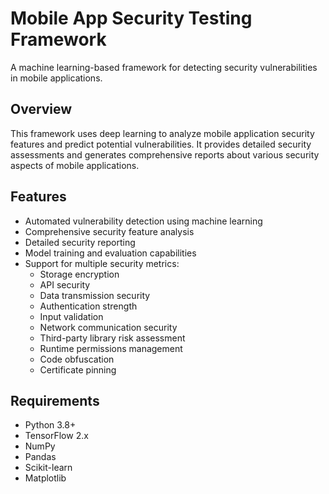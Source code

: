 # Mobile App Security Testing Framework

A machine learning-based framework for detecting security vulnerabilities in mobile applications.

## Overview

This framework uses deep learning to analyze mobile application security features and predict potential vulnerabilities. It provides detailed security assessments and generates comprehensive reports about various security aspects of mobile applications.

## Features

- Automated vulnerability detection using machine learning
- Comprehensive security feature analysis
- Detailed security reporting
- Model training and evaluation capabilities
- Support for multiple security metrics:
  - Storage encryption
  - API security
  - Data transmission security
  - Authentication strength
  - Input validation
  - Network communication security
  - Third-party library risk assessment
  - Runtime permissions management
  - Code obfuscation
  - Certificate pinning

## Requirements

- Python 3.8+
- TensorFlow 2.x
- NumPy
- Pandas
- Scikit-learn
- Matplotlib
